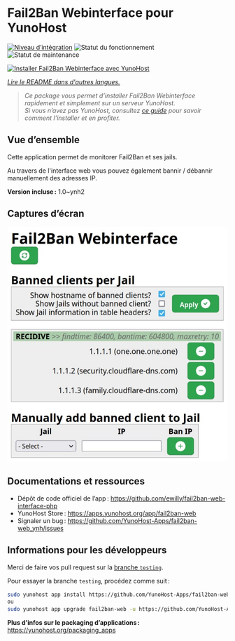 <!--
Nota bene : ce README est automatiquement généré par <https://github.com/YunoHost/apps/tree/master/tools/readme_generator>
Il NE doit PAS être modifié à la main.
-->

# Fail2Ban Webinterface pour YunoHost

[![Niveau d’intégration](https://dash.yunohost.org/integration/fail2ban-web.svg)](https://ci-apps.yunohost.org/ci/apps/fail2ban-web/) ![Statut du fonctionnement](https://ci-apps.yunohost.org/ci/badges/fail2ban-web.status.svg) ![Statut de maintenance](https://ci-apps.yunohost.org/ci/badges/fail2ban-web.maintain.svg)

[![Installer Fail2Ban Webinterface avec YunoHost](https://install-app.yunohost.org/install-with-yunohost.svg)](https://install-app.yunohost.org/?app=fail2ban-web)

*[Lire le README dans d'autres langues.](./ALL_README.md)*

> *Ce package vous permet d’installer Fail2Ban Webinterface rapidement et simplement sur un serveur YunoHost.*  
> *Si vous n’avez pas YunoHost, consultez [ce guide](https://yunohost.org/install) pour savoir comment l’installer et en profiter.*

## Vue d’ensemble

Cette application permet de monitorer Fail2Ban et ses jails.

Au travers de l'interface web vous pouvez également bannir / débannir manuellement des adresses IP.


**Version incluse :** 1.0~ynh2

## Captures d’écran

![Capture d’écran de Fail2Ban Webinterface](./doc/screenshots/screenshot.jpg)

## Documentations et ressources

- Dépôt de code officiel de l’app : <https://github.com/ewilly/fail2ban-web-interface-php>
- YunoHost Store : <https://apps.yunohost.org/app/fail2ban-web>
- Signaler un bug : <https://github.com/YunoHost-Apps/fail2ban-web_ynh/issues>

## Informations pour les développeurs

Merci de faire vos pull request sur la [branche `testing`](https://github.com/YunoHost-Apps/fail2ban-web_ynh/tree/testing).

Pour essayer la branche `testing`, procédez comme suit :

```bash
sudo yunohost app install https://github.com/YunoHost-Apps/fail2ban-web_ynh/tree/testing --debug
ou
sudo yunohost app upgrade fail2ban-web -u https://github.com/YunoHost-Apps/fail2ban-web_ynh/tree/testing --debug
```

**Plus d’infos sur le packaging d’applications :** <https://yunohost.org/packaging_apps>
